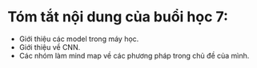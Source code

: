 # Tóm tắt nội dung của buổi học 7:
- Giới thiệu các model trong máy học.
- Giới thiệu về CNN.
- Các nhóm làm mind map về các phương pháp trong chủ đề của mình.